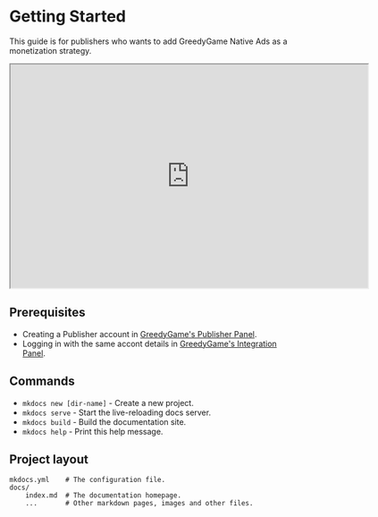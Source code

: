 # Getting Started

This guide is for publishers who wants to add GreedyGame Native Ads as a monetization strategy. 

<iframe width="640" height="400"
src="http://www.youtube.com/embed/o5OHeQCyT4A">
</iframe>

## Prerequisites
* Creating a Publisher account in [GreedyGame's Publisher Panel](https://publisher.greedygame.com).
* Logging in with the same accont details in [GreedyGame's Integration Panel](https://integration.greedygame.com).

## Commands

* `mkdocs new [dir-name]` - Create a new project.
* `mkdocs serve` - Start the live-reloading docs server.
* `mkdocs build` - Build the documentation site.
* `mkdocs help` - Print this help message.

## Project layout

	mkdocs.yml    # The configuration file.
    docs/
        index.md  # The documentation homepage.
        ...       # Other markdown pages, images and other files.
